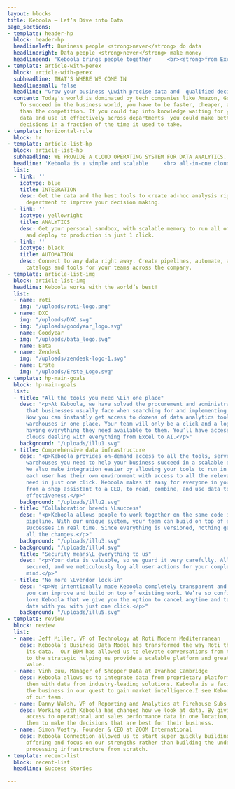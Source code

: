 ```yaml
---
layout: blocks
title: Keboola – Let’s Dive into Data
page_sections:
- template: header-hp
  block: header-hp
  headlineleft: Business people <strong>never</strong> do data
  headlineright: Data people <strong>never</strong> make money
  headlineend: 'Keboola brings people together     <br><strong>from Excel to AI</strong> with lightning speed. '
- template: article-with-perex
  block: article-with-perex
  subheadline: THAT'S WHERE WE COME IN
  headlinesmall: false
  headline: "Grow your business \Lwith precise data and  qualified decisions"
  content: Today's world is dominated by tech companies like Amazon, Google, and Facebook.
    To succeed in the business world, you have to be faster, cheaper, and more precise
    than the competition. If you could tap into knowledge waiting for you in your
    data and use it effectively across departments  you could make better, more coordinated
    decisions in a fraction of the time it used to take.
- template: horizontal-rule
  block: hr
- template: article-list-hp
  block: article-list-hp
  subheadline: WE PROVIDE A CLOUD OPERATING SYSTEM FOR DATA ANALYTICS.
  headline: 'Keboola is a simple and scalable     <br> all-in-one cloud environment.'
  list:
  - link: ''
    icotype: blue
    title: INTEGRATION
    desc: Get the data and the best tools to create ad-hoc analysis right in your
      department to improve your decision making.
  - link: ''
    icotype: yellowright
    title: ANALYTICS
    desc: Get your personal sandbox, with scalable memory to run all of your models,
      and deploy to production in just 1 click.
  - link: ''
    icotype: black
    title: AUTOMATION
    desc: Connect to any data right away. Create pipelines, automate, and share data
      catalogs and tools for your teams across the company.
- template: article-list-img
  block: article-list-img
  headline: Keboola works with the world’s best!
  list:
  - name: roti
    img: "/uploads/roti-logo.png"
  - name: DXC
    img: "/uploads/DXC.svg"
  - img: "/uploads/goodyear_logo.svg"
    name: Goodyear
  - img: "/uploads/bata_logo.svg"
    name: Bata
  - name: Zendesk
    img: "/uploads/zendesk-logo-1.svg"
  - name: Erste
    img: "/uploads/Erste_Logo.svg"
- template: hp-main-goals
  block: hp-main-goals
  list:
  - title: "All the tools you need \Lin one place"
    desc: "<p>At Keboola, we have solved the procurement and administration nightmare
      that businesses usually face when searching for and implementing new tools.
      Now you can instantly get access to dozens of data analytics tools, and data
      warehouses in one place. Your team will only be a click and a login away from
      having everything they need available to them. You’ll have access to multiple
      clouds dealing with everything from Excel to AI.</p>"
    background: "/uploads/illu1.svg"
  - title: Comprehensive data infrastructure
    desc: "<p>Keboola provides on-demand access to all the tools, servers, and data
      warehouses you need to help your business succeed in a scalable environment.
      We also make integration easier by allowing your tools to run in parallel, so
      each user has their own environment with access to all the relevant data they
      need in just one click. Keboola makes it easy for everyone in your company,
      from a shop assistant to a CEO, to read, combine, and use data to improve their
      effectiveness.</p>"
    background: "/uploads/illu2.svg"
  - title: "Collaboration breeds \Lsuccess"
    desc: "<p>Keboola allows people to work together on the same code in the same
      pipeline. With our unique system, your team can build on top of each other’s
      successes in real time. Since everything is versioned, nothing gets lost in
      all the changes.</p>"
    background: "/uploads/illu3.svg"
  - background: "/uploads/illu4.svg"
    title: "Security means\L everything to us"
    desc: "<p>Your data is valuable, so we guard it very carefully. All data is HIPAA-grade
      secured, and we meticulously log all user actions for your complete peace of
      mind.</p>"
  - title: "No more \Lvendor lock-in"
    desc: "<p>We intentionally made Keboola completely transparent and open box so
      you can improve and build on top of existing work. We’re so confident that you’ll
      love Keboola that we give you the option to cancel anytime and take all your
      data with you with just one click.</p>"
    background: "/uploads/illu5.svg"
- template: review
  block: review
  list:
  - name: Jeff Miller, VP of Technology at Roti Modern Mediterranean
    desc: Keboola’s Business Data Model has transformed the way Roti thinks about
      its data.  Our BDM has allowed us to elevate conversations from the tactical
      to the strategic helping us provide a scalable platform and greater business
      value.
  - name: Vinh Buu, Manager of Shopper Data at Ivanhoe Cambridge
    desc: Keboola allows us to integrate data from proprietary platforms and correlate
      them with data from industry-leading solutions. Keboola is a facilitator to
      the business in our quest to gain market intelligence.I see Keboola as an extension
      of our team.
  - name: Danny Walsh, VP of Reporting and Analytics at Firehouse Subs
    desc: Working with Keboola has changed how we look at data. By giving franchisees
      access to operational and sales performance data in one location, we are empowering
      them to make the decisions that are best for their business.
  - name: Simon Vostry, Founder & CEO at ZOOM International
    desc: Keboola Connection allowed us to start super quickly building our analytics
      offering and focus on our strengths rather than building the underlying data
      processing infrastructure from scratch.
- template: recent-list
  block: recent-list
  headline: Success Stories

---
```

